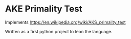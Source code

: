# AKE Primality Test
Implements https://en.wikipedia.org/wiki/AKS_primality_test

Written as a first python project to lean the language.
